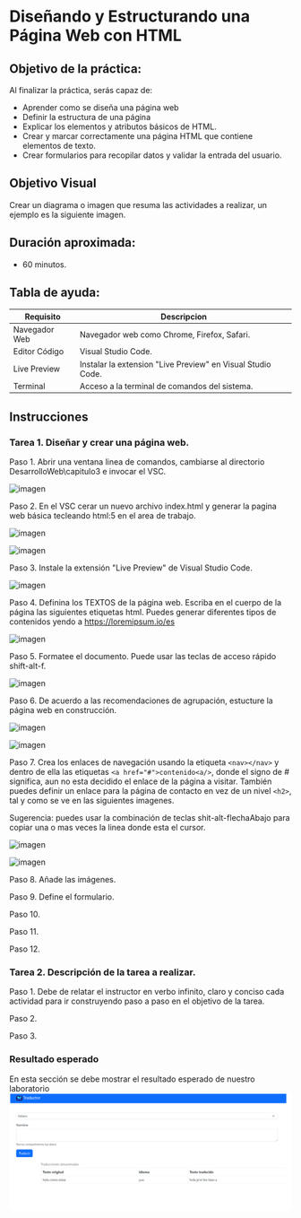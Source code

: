 # Diseñando y Estructurando una Página Web con HTML

## Objetivo de la práctica:
Al finalizar la práctica, serás capaz de:
- Aprender como se diseña una página web
- Definir la estructura de una página
- Explicar los elementos y atributos básicos de HTML.
- Crear y marcar correctamente una página HTML que contiene elementos de texto.
- Crear formularios para recopilar datos y validar la entrada del usuario.

## Objetivo Visual 
Crear un diagrama o imagen que resuma las actividades a realizar, un ejemplo es la siguiente imagen. 

## Duración aproximada:
- 60 minutos.

## Tabla de ayuda:
| Requisito | Descripcion|
| --- | --- |
| Navegador Web | Navegador web como Chrome, Firefox, Safari. |
| Editor Código | Visual Studio Code. |
| Live Preview | Instalar la extension "Live Preview" en Visual Studio Code. |
| Terminal | Acceso a la terminal de comandos del sistema. |

## Instrucciones 

### Tarea 1. Diseñar y crear una página web.
Paso 1. Abrir una ventana linea de comandos, cambiarse al directorio DesarrolloWeb\capitulo3 e invocar el VSC.

![imagen](invocar_vsc.png)

Paso 2. En el VSC cerar un nuevo archivo index.html y generar la pagina web básica tecleando html:5 en el area de trabajo.

![imagen](crear_html5_index.png)

![imagen](html5_index.png)

Paso 3. Instale la extensión "Live Preview" de Visual Studio Code.

![imagen](instalar_Live_Preview.png)

Paso 4. Definina los TEXTOS de la página web. Escriba en el cuerpo de la página las siguientes etiquetas html.
        Puedes generar diferentes tipos de contenidos yendo a https://loremipsum.io/es

![imagen](agregar_texto.png)  

Paso 5. Formatee el documento. Puede usar las teclas de acceso rápido shift-alt-f.

![imagen](formatear.png)

Paso 6. De acuerdo a las recomendaciones de agrupación, estucture la página web en construcción.

![imagen](solo_estructura.png)

![imagen](estructura_html.png)

Paso 7. Crea los enlaces de navegación usando la etiqueta `<nav></nav>` y dentro de ella las etiquetas `<a href="#">contenido<a/>`, donde el signo de # significa, aun no esta decidido el enlace de la página a visitar. También puedes definir un enlace para la página de contacto en vez de un nivel `<h2>`, tal y como se ve en las siguientes imagenes.

Sugerencia:  puedes usar la combinación de teclas shit-alt-flechaAbajo para copiar una o mas veces la linea donde esta el cursor.

![imagen](enlaces_1.png)

![imagen](enlaces_2.png)

Paso 8. Añade las imágenes.

Paso 9. Define el formulario.

Paso 10.

Paso 11. 

Paso 12.

### Tarea 2. Descripción de la tarea a realizar.
Paso 1. Debe de relatar el instructor en verbo infinito, claro y conciso cada actividad para ir construyendo paso a paso en el objetivo de la tarea.

Paso 2. <!-- Añadir instrucción -->

Paso 3. <!-- Añadir instrucción -->

### Resultado esperado
En esta sección se debe mostrar el resultado esperado de nuestro laboratorio
![imagen resultado](../images/img3.png)
